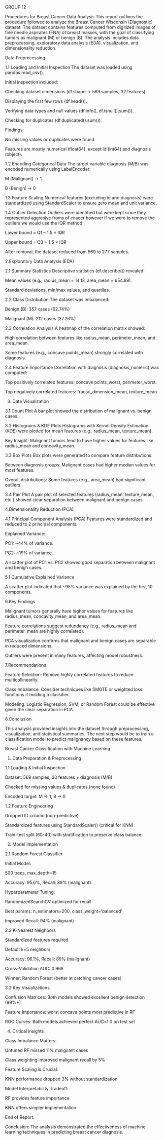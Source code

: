 GROUP 12

Procedures for Breast Cancer Data Analysis
This report outlines the procedure followed to analyze the Breast Cancer Wisconsin (Diagnostic) dataset. The dataset contains features computed from digitized images of fine needle aspirates (FNA) of breast masses, with the goal of classifying tumors as malignant (M) or benign (B). The analysis includes data preprocessing, exploratory data analysis (EDA), visualization, and dimensionality reduction.

Data Preprocessing

1.1 Loading and Initial Inspection
The dataset was loaded using pandas.read_csv().

Initial inspection included:

Checking dataset dimensions (df.shape → 569 samples, 32 features).

Displaying the first few rows (df.head()).

Verifying data types and null values (df.info(), df.isnull().sum()).

Checking for duplicates (df.duplicated().sum()).

Findings:

No missing values or duplicates were found.

Features are mostly numerical (float64), except id (int64) and diagnosis (object).

1.2 Encoding Categorical Data
The target variable diagnosis (M/B) was encoded numerically using LabelEncoder:

M (Malignant) → 1

B (Benign) → 0

1.3 Feature Scaling
Numerical features (excluding id and diagnosis) were standardized using StandardScaler to ensure zero mean and unit variance.

1.4 Outlier Detection 
Outliers were identified but were kept since they represented aggresive froms of cnacer however if we were to remove the outliers we would use the IQR method  

Lower bound = Q1 – 1.5 × IQR

Upper bound = Q3 + 1.5 × IQR

After removal, the dataset reduced from 569 to 277 samples.

2.Exploratory Data Analysis (EDA)


2.1 Summary Statistics
Descriptive statistics (df.describe()) revealed:

Mean values (e.g., radius_mean = 14.13, area_mean = 654.89).

Standard deviations, min/max values, and quartiles.

2.2 Class Distribution
The dataset was imbalanced:

Benign (B): 357 cases (62.74%)

Malignant (M): 212 cases (37.26%)

2.3 Correlation Analysis
A heatmap of the correlation matrix showed:

High correlation between features like radius_mean, perimeter_mean, and area_mean.

Some features (e.g., concave points_mean) strongly correlated with diagnosis.

2.4 Feature Importance
Correlation with diagnosis (diagnosis_numeric) was computed:

Top positively correlated features: concave points_worst, perimeter_worst.

Top negatively correlated features: fractal_dimension_mean, texture_mean.

3. Data Visualization

3.1 Count Plot
A bar plot showed the distribution of malignant vs. benign cases.

3.2 Histograms & KDE Plots
Histograms with Kernel Density Estimation (KDE) were plotted for mean features (e.g., radius_mean, texture_mean).

Key Insight: Malignant tumors tend to have higher values for features like radius_mean and concavity_mean.

3.3 Box Plots
Box plots were generated to compare feature distributions:

Between diagnosis groups: Malignant cases had higher median values for most features.

Overall distributions: Some features (e.g., area_mean) had significant outliers.

3.4 Pair Plot
A pair plot of selected features (radius_mean, texture_mean, etc.) showed clear separation between malignant and benign cases.

4.Dimensionality Reduction (PCA)

4.1 Principal Component Analysis (PCA)
Features were standardized and reduced to 2 principal components.

Explained Variance:

PC1: ~44% of variance.

PC2: ~19% of variance.

A scatter plot of PC1 vs. PC2 showed good separation between malignant and benign cases.

5.1 Cumulative Explained Variance

A scatter plot indicated that ~95% variance was explained by the first 10 components.

6.Key Findings

Malignant tumors generally have higher values for features like radius_mean, concavity_mean, and area_mean.

Feature correlations suggest redundancy (e.g., radius_mean and perimeter_mean are highly correlated).

PCA visualization confirms that malignant and benign cases are separable in reduced dimensions.

Outliers were present in many features, affecting model robustness.

7.Recommendations

Feature Selection: Remove highly correlated features to reduce multicollinearity.

Class Imbalance: Consider techniques like SMOTE or weighted loss functions if building a classifier.

Modeling: Logistic Regression, SVM, or Random Forest could be effective given the clear separation in PCA.

8.Conclusion

This analysis provided insights into the dataset through preprocessing, visualization, and statistical summaries. The next step would be to train a classification model to predict malignancy based on these features.

 Breast Cancer Classification with Machine Learning
 
1. Data Preparation & Preprocessing

1.1 Loading & Initial Inspection

Dataset: 569 samples, 30 features + diagnosis (M/B)

Checked for missing values & duplicates (none found)

Encoded target: M → 1, B → 0

1.2 Feature Engineering

Dropped ID column (non-predictive)

Standardized features using StandardScaler() (critical for KNN)

Train-test split (60-40) with stratification to preserve class balance

2. Model Implementation
   
2.1 Random Forest Classifier

Initial Model:

500 trees, max_depth=15

Accuracy: 95.6%, Recall: 89% (malignant)

Hyperparameter Tuning:

RandomizedSearchCV optimized for recall

Best params: n_estimators=200, class_weight='balanced'

Improved Recall: 94% (malignant)

2.2 K-Nearest Neighbors

Standardized features required

Default k=5 neighbors

Accuracy: 96.1%, Recall: 89% (malignant)

Cross-Validation AUC: 0.968

Winner: Random Forest (better at catching cancer cases)

3.2 Key Visualizations

Confusion Matrices: Both models showed excellent benign detection (99%+)

Feature Importance: worst concave points most predictive in RF

ROC Curves: Both models achieved perfect AUC=1.0 on test set

4. Critical Insights
   
Class Imbalance Matters:

Untuned RF missed 11% malignant cases

Class weighting improved malignant recall by 5%

Feature Scaling is Crucial:

KNN performance dropped 3% without standardization

Model Interpretability Tradeoff:

RF provides feature importance

KNN offers simpler implementation

End of Report.


Conclusion:
The analysis demonstrated the effectiveness of machine learning techniques in predicting breast cancer diagnosis.


